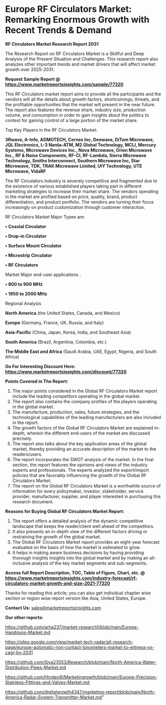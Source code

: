 # Europe RF Circulators Market: Remarking Enormous Growth with Recent Trends & Demand

<strong>RF Circulators Market Research Report 2031</strong>

The Research Report on RF Circulators Market is a Skillful and Deep Analysis of the Present Situation and Challenges. This research report also analyzes other important trends and market drivers that will affect market growth over 2025-2031.

<strong>Request Sample Report @ <a href=https://www.marketreportsinsights.com/sample/77320>https://www.marketreportsinsights.com/sample/77320</a></strong>

This RF Circulators market report aims to provide all the participants and the vendors will all the details about growth factors, shortcomings, threats, and the profitable opportunities that the market will present in the near future. The report also features the revenue share, industry size, production volume, and consumption in order to gain insights about the politics to contest for gaining control of a large portion of the market share.

Top Key Players in the RF Circulators Market:

<strong>3Rwave, A-Info, ADMOTECH, Cernex Inc, Deewave, DiTom Microwave, JQL Electronics, L-3 Narda-ATM, M2 Global Technology, MCLI, Mercury Systems, Microwave Devices Inc., Nova Microwave, Orion Microwave Inc., RF & Noise Components, RF-CI, RF-Lambda, Sierra Microwave Technology, Smiths Interconnect, Southern Microwave Inc, Star Microwave, TDK, TRAK Microwave Limited, UIY Technology, UTE Microwave, VidaRF</strong>

The RF Circulators Industry is severely competitive and fragmented due to the existence of various established players taking part in different marketing strategies to increase their market share. The vendors operating in the market are profiled based on price, quality, brand, product differentiation, and product portfolio. The vendors are turning their focus increasingly on product customization through customer interaction.

RF Circulators Market Major Types are:

<strong>• Coaxial Circulator

• Drop-in Circulator

• Surface Mount Circulator

• Microstrip Circulator

• RF Circulators</strong>

Market Major end-user applications :

<strong>• 800 to 900 MHz

• 1950 to 2000 MHz</strong>

Regional Analysis

</u><strong><b>North America</b></strong> (the United States, Canada, and Mexico)

<strong><b>Europe </b></strong>(Germany, France, UK, Russia, and Italy)

<strong><b>Asia-Pacific</b></strong> (China, Japan, Korea, India, and Southeast Asia)

<strong><b>South America</b></strong> (Brazil, Argentina, Colombia, etc.)

<strong><b>The Middle East and Africa</b></strong> (Saudi Arabia, UAE, Egypt, Nigeria, and South Africa)

<strong>Go For Interesting Discount Here: <a href=https://www.marketreportsinsights.com/discount/77320>https://www.marketreportsinsights.com/discount/77320</a></strong>

<strong>Points Covered in The Report:</strong>
<ol>
  <li>The major points considered in the Global RF Circulators Market report include the leading competitors operating in the global market.</li>
  <li>The report also contains the company profiles of the players operating in the global market.</li>
  <li>The manufacture, production, sales, future strategies, and the technological capabilities of the leading manufacturers are also included in the report.</li>
  <li>The growth factors of the Global RF Circulators Market are explained in-depth, wherein the different end-users of the market are discussed precisely.</li>
  <li>The report also talks about the key application areas of the global market, thereby providing an accurate description of the market to the readers/users.</li>
  <li>The report incorporates the SWOT analysis of the market. In the final section, the report features the opinions and views of the industry experts and professionals. The experts analyzed the export/import policies that are favorably influencing the growth of the Global RF Circulators Market.</li>
  <li>The report on the Global RF Circulators Market is a worthwhile source of information for every policymaker, investor, stakeholder, service provider, manufacturer, supplier, and player interested in purchasing this research document.</li>
</ol>
<strong>Reasons for Buying Global RF Circulators Market Report:</strong>

<ol>
  <li>The report offers a detailed analysis of the dynamic competitive landscape that keeps the reader/client well ahead of the competitors.</li>
  <li>It also presents an in-depth view of the different factors driving or restraining the growth of the global market.</li>
  <li>The Global RF Circulators Market report provides an eight-year forecast evaluated on the basis of how the market is estimated to grow.</li>
  <li>It helps in making aware business decisions by having providing thorough insights insights into the global market and by making an all-inclusive analysis of the key market segments and sub-segments.</li>
</ol>
<strong>Access full Report Description, TOC, Table of Figure, Chart, etc. @ <a href=https://www.marketreportsinsights.com/industry-forecast/rf-circulators-market-growth-and-size-2021-77320>https://www.marketreportsinsights.com/industry-forecast/rf-circulators-market-growth-and-size-2021-77320</a></strong>


Thanks for reading this article; you can also get individual chapter wise section or region wise report version like Asia, United States, Europe.

<strong>Contact Us:</strong>
sales@marketreportsinsights.com

<strong>Our other reports:</strong>

<a href=https://github.com/arha237/market-research1/blob/main/Europe-Handguns-Market.md>https://github.com/arha237/market-research1/blob/main/Europe-Handguns-Market.md</a>

<a href=https://sites.google.com/view/market-tech-radar/all-research-page/europe-automatic-non-contact-tonometers-market-to-witness-xx-cagr-by-2031>https://sites.google.com/view/market-tech-radar/all-research-page/europe-automatic-non-contact-tonometers-market-to-witness-xx-cagr-by-2031</a>

<a href=https://github.com/Siya23553/Research/blob/main/North-America-Water-Distribution-Pipes-Market.md>https://github.com/Siya23553/Research/blob/main/North-America-Water-Distribution-Pipes-Market.md</a>

<a href=https://github.com/Hindavi8/Marketingrowth/blob/main/Europe-Precision-Stainless-Fittings-and-Valves-Market.md>https://github.com/Hindavi8/Marketingrowth/blob/main/Europe-Precision-Stainless-Fittings-and-Valves-Market.md</a>

<a href=https://github.com/digitalgrowth4347/marketing-report/blob/main/North-America-Radar-System-Transmitter-Market.md>https://github.com/digitalgrowth4347/marketing-report/blob/main/North-America-Radar-System-Transmitter-Market.md</a>"
